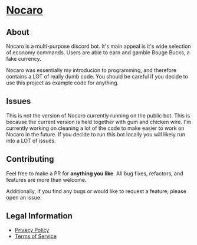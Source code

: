 # [Nocaro](https://discord.com/api/oauth2/authorize?client_id=746934062446542925&permissions=277632642112&scope=bot%20applications.commands)

## About

Nocaro is a multi-purpose discord bot. It's main appeal is it's wide selection of economy commands. Users are able to earn and gamble Bouge Bucks, a fake currency. 

Nocaro was essentially my introducion to programming, and therefore contains a LOT of really dumb code. You should be careful if you decide to use this project as example code for anything.

## Issues

This is not the version of Nocaro currently running on the public bot. This is because the current version is held together with gum and chicken wire. I'm currently working on cleaning a lot of the code to make easier to work on Nocaro in the future. If you decide to run this bot locally you will likely run into a LOT of issues.

## Contributing

Feel free to make a PR for __anything you like__. All bug fixes, refactors, and features are more than welcome.

Additionally, if you find any bugs or would like to request a feature, please open an issue.

## Legal Information

- [Privacy Policy](./PRIVACY_POLICY.md)
- [Terms of Service](./TERMS_OF_SERVICE.md)